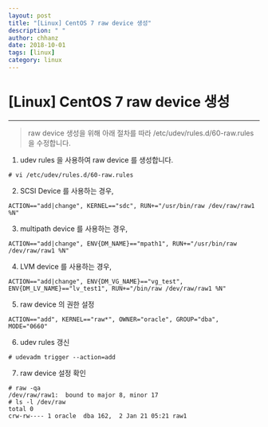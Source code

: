 ```yaml
---
layout: post
title: "[Linux] CentOS 7 raw device 생성"
description: " "
author: chhanz
date: 2018-10-01
tags: [linux]
category: linux
---
```


# [Linux] CentOS 7 raw device 생성
* * * 
>raw device 생성을 위해 아래 절차를 따라 /etc/udev/rules.d/60-raw.rules 을 수정합니다.   

1. udev rules 을 사용하여 raw device 를 생성합니다.   
~~~
# vi /etc/udev/rules.d/60-raw.rules
~~~
2. SCSI Device 를 사용하는 경우,   
~~~
ACTION=="add|change", KERNEL=="sdc", RUN+="/usr/bin/raw /dev/raw/raw1 %N"
~~~
3. multipath device 를 사용하는 경우,   
~~~
ACTION=="add|change", ENV{DM_NAME}=="mpath1", RUN+="/usr/bin/raw /dev/raw/raw1 %N" 
~~~
4. LVM device 를 사용하는 경우,
~~~
ACTION=="add|change", ENV{DM_VG_NAME}=="vg_test", ENV{DM_LV_NAME}=="lv_test1", RUN+="/bin/raw /dev/raw/raw1 %N"
~~~
5. raw device 의 권한 설정   
~~~
ACTION=="add", KERNEL=="raw*", OWNER="oracle", GROUP="dba", MODE="0660"
~~~
6. udev rules 갱신   
~~~
# udevadm trigger --action=add
~~~
7. raw device 설정 확인   
~~~
# raw -qa
/dev/raw/raw1:  bound to major 8, minor 17
# ls -l /dev/raw
total 0
crw-rw---- 1 oracle  dba 162,  2 Jan 21 05:21 raw1
~~~
